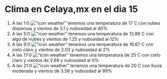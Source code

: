 # Clima en Celaya,mx en el dia 15

1. A las 1:0 !["icon weather"](http://openweathermap.org/img/w/03n.png) tenemos una temperatura de 17 C con nubes dispersas y  vientos de 3.1 y nubosidad al 40%
1. A las 5:0 !["icon weather"](http://openweathermap.org/img/w/02n.png) tenemos una temperatura de 13.89 C con algo de nubes y  vientos de 1.25 y nubosidad al 12%
1. A las 9:0 !["icon weather"](http://openweathermap.org/img/w/01d.png) tenemos una temperatura de 16.67 C con cielo claro y  vientos de 2.03 y nubosidad al 2%
1. A las 17:0 !["icon weather"](http://openweathermap.org/img/w/01d.png) tenemos una temperatura de 25 C con cielo claro y  vientos de 2.68 y nubosidad al 0%
1. A las 21:0 !["icon weather"](http://openweathermap.org/img/w/10n.png) tenemos una temperatura de 20 C con lluvia moderada y  vientos de 3.58 y nubosidad al 99%
